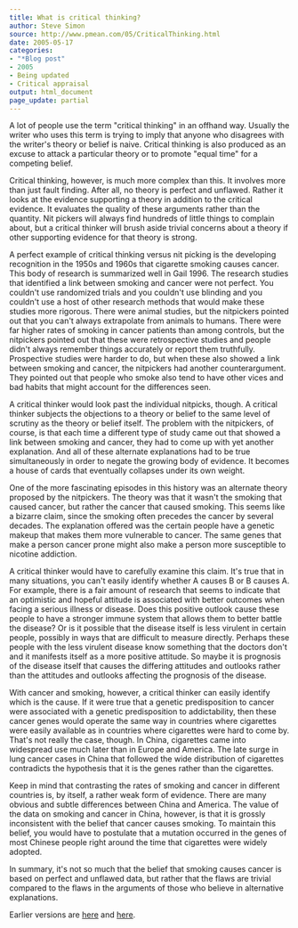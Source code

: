 ```yaml
---
title: What is critical thinking?
author: Steve Simon
source: http://www.pmean.com/05/CriticalThinking.html
date: 2005-05-17
categories:
- "*Blog post"
- 2005
- Being updated
- Critical appraisal
output: html_document
page_update: partial
---
```


A lot of people use the term "critical thinking" in an offhand way. Usually the writer who uses this term is trying to imply that anyone who disagrees with the writer's theory or belief is naive. Critical thinking is also produced as an excuse to attack a particular theory or to promote "equal time" for a competing belief.

Critical thinking, however, is much more complex than this. It involves more than just fault finding. After all, no theory is perfect and unflawed. Rather it looks at the evidence supporting a theory in addition to the critical evidence. It evaluates the quality of these arguments rather than the quantity. Nit pickers will always find hundreds of little things to complain about, but a critical thinker will brush aside trivial concerns about a theory if other supporting evidence for that theory is strong.

A perfect example of critical thinking versus nit picking is the developing recognition in the 1950s and 1960s that cigarette smoking causes cancer. This body of research is summarized well in Gail 1996. The research studies that identified a link between smoking and cancer were not perfect. You couldn't use randomized trials and you couldn't use blinding and you couldn't use a host of other research methods that would make these studies more rigorous. There were animal studies, but the nitpickers pointed out that you can't always extrapolate from animals to humans. There were far higher rates of smoking in cancer patients than among controls, but the nitpickers pointed out that these were retrospective studies and people didn't always remember things accurately or report them truthfully. Prospective studies were harder to do, but when these also showed a link between smoking and cancer, the nitpickers had another counterargument. They pointed out that people who smoke also tend to have other vices and bad habits that might account for the differences seen.

A critical thinker would look past the individual nitpicks, though. A critical thinker subjects the objections to a theory or belief to the same level of scrutiny as the theory or belief itself. The problem with the nitpickers, of course, is that each time a different type of study came out that showed a link between smoking and cancer, they had to come up with yet another explanation. And all of these alternate explanations had to be true simultaneously in order to negate the growing body of evidence. It becomes a house of cards that eventually collapses under its own weight.

One of the more fascinating episodes in this history was an alternate theory proposed by the nitpickers. The theory was that it wasn't the smoking that caused cancer, but rather the cancer that caused smoking. This seems like a bizarre claim, since the smoking often precedes the cancer by several decades. The explanation offered was the certain people have a genetic makeup that makes them more vulnerable to cancer. The same genes that make a person cancer prone might also make a person more susceptible to nicotine addiction.

A critical thinker would have to carefully examine this claim. It's true that in many situations, you can't easily identify whether A causes B or B causes A. For example, there is a fair amount of research that seems to indicate that an optimistic and hopeful attitude is associated with better outcomes when facing a serious illness or disease. Does this positive outlook cause these people to have a stronger immune system that allows them to better battle the disease? Or is it possible that the disease itself is less virulent in certain people, possibly in ways that are difficult to measure directly. Perhaps these people with the less virulent disease know something that the doctors don't and it manifests itself as a more positive attitude. So maybe it is prognosis of the disease itself that causes the differing attitudes and outlooks rather than the attitudes and outlooks affecting the prognosis of the disease.

With cancer and smoking, however, a critical thinker can easily identify which is the cause. If it were true that a genetic predisposition to cancer were associated with a genetic predisposition to addictability, then these cancer genes would operate the same way in countries where cigarettes were easily available as in countries where cigarettes were hard to come by. That's not really the case, though. In China, cigarettes came into widespread use much later than in Europe and America. The late surge in lung cancer cases in China that followed the wide distribution of cigarettes contradicts the hypothesis that it is the genes rather than the cigarettes.

Keep in mind that contrasting the rates of smoking and cancer in different countries is, by itself, a rather weak form of evidence. There are many obvious and subtle differences between China and America. The value of the data on smoking and cancer in China, however, is that it is grossly inconsistent with the belief that cancer causes smoking. To maintain this belief, you would have to postulate that a mutation occurred in the genes of most Chinese people right around the time that cigarettes were widely adopted.

In summary, it's not so much that the belief that smoking causes cancer is based on perfect and unflawed data, but rather that the flaws are trivial compared to the flaws in the arguments of those who believe in alternative explanations.

Earlier versions are [here][sim1] and [here][sim2].


[sim1]: http://www.pmean.com/05/CriticalThinking.html
[sim2]: http://new.pmean.com/critical-thinking/
